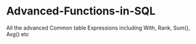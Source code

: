 # Advanced-Functions-in-SQL
All the advanced Common table Expressions including With, Rank, Sum(), Avg() etc
